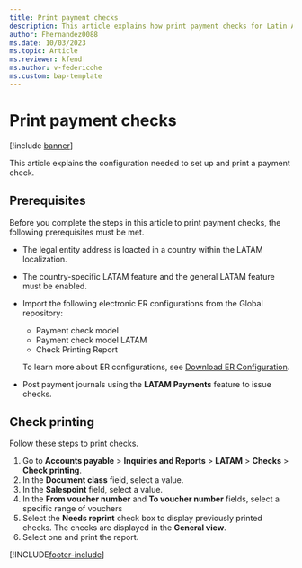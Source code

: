 ```yaml
---
title: Print payment checks
description: This article explains how print payment checks for Latin America. 
author: Fhernandez0088
ms.date: 10/03/2023
ms.topic: Article
ms.reviewer: kfend
ms.author: v-federicohe
ms.custom: bap-template
---
```


# Print payment checks
[!include [banner](../../includes/banner.md)]

This article explains the configuration needed to set up and print a payment check.

## Prerequisites
Before you complete the steps in this article to print payment checks, the following prerequisites must be met. 

- The legal entity address is loacted in a country within the LATAM localization. 
- The country-specific LATAM feature and the general LATAM feature must be enabled.
- Import the following electronic ER configurations from the Global repository:

  - Payment check model
  - Payment check model LATAM
  - Check Printing Report

   To learn more about ER configurations, see [Download ER Configuration](../../../fin-ops-core/dev-itpro/analytics/er-download-configurations-global-repo.md).

- Post payment journals using the **LATAM Payments** feature to issue checks.

## Check printing
Follow these steps to print checks.

1. Go to **Accounts payable** > **Inquiries and Reports** > **LATAM** > **Checks** > **Check printing**.
2. In the **Document class** field, select a value.
3. In the **Salespoint** field, select a value.
4. In the **From voucher number** and **To voucher number** fields, select a specific range of vouchers
5. Select the **Needs reprint** check box to display previously printed checks. The checks are displayed in the **General view**.
6. Select one and print the report.


[!INCLUDE[footer-include](../../../includes/footer-banner.md)]
